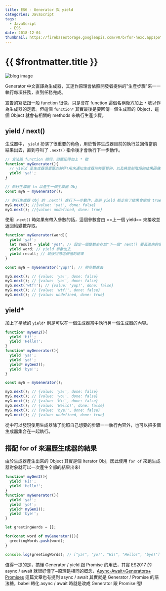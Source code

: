 ```yaml
---
title: ES6 - Generator 與 yield
categories: JavaScript
tags:
  - JavaScript
  - ES6
date: 2018-12-04
thumbnail: https://firebasestorage.googleapis.com/v0/b/for-hexo.appspot.com/o/20180319-js-about-javascript.jpg?alt=media&token=68f6351d-34bc-45bf-ae3f-9671da27b39d
---
```


# {{ $frontmatter.title }}

![blog image](https://firebasestorage.googleapis.com/v0/b/for-hexo.appspot.com/o/20180319-js-about-javascript.jpg?alt=media&token=68f6351d-34bc-45bf-ae3f-9671da27b39d "這個朋友必交! 關於 JavaScript 的眉眉角角")

Generator 中文直譯為生成器，其運作原理會依照開發者提供的"生產步驟"來一一執行每項任務，直到任務完成。

宣告的寫法跟一般 function 很像，只是會在 function 這個名稱後方加上 `*` 號以作為生成器的定義。但這個 `function*` 其實最後是要回傳一個生成器的 Object，這個 Object 就會有相關的 methods 來執行生產步驟。

## yield / next()
生成器中， `yield` 扮演了很重要的角色，用於暫停生成器目前的執行並回傳當前結果出去，直到呼叫了 `.next()` 指令後才會執行下一步動作。

```js
// 寫法跟 function 相同，但要記得加上 * 號
function* myGenerator(){
  // yield 是生成器很重要的夥伴!用來通知生成器何時要暫停，以及將當前階段的結果回傳出去
  yield 'ya!';
}

// 執行生成器 fn 以產生一個生成器 Obj
const myG = myGenerator();

// 執行生成器 Obj 的 .next() 進行下一步動作，直到 yield 都走完了結果會變成 true
myG.next(); //{value: 'ya!', done: false}
myG.next(); //{value: undefined, done: true}
```

使用 `.next()` 時如果有帶入參數的話，這個參數會由 ==上一個 yield== 來接收並返回給變數存取。

```js
function* myGenerator(word){
  yield 'ya!';
  let result = yield 'yo!'; // 設定一個變數來存放"下一個" next() 要丟進來的值
  yield word; // yield 參數出去
  yield result; // 最後回傳這個值的結果
}

const myG = myGenerator('yup!'); // 帶參數進去

myG.next(); // {value: 'ya!', done: false}
myG.next(); // {value: 'yo!', done: false}
myG.next('wtf!'); // {value: 'yup!', done: false}
myG.next(); // {value: 'wtf!', done: false}
myG.next(); // {value: undefined, done: true}
```

## yield*
加上了星號的 `yield*` 則是可以在一個生成器當中執行另一個生成器的內容。

```js
function* myGen2(){
  yield 'Hi!';
  yield 'Hello!';
}
function* myGenerator(){
  yield 'ya!';
  yield 'yo!';
  yield* myGen2();
  yield 'bye!';
}

const myG = myGenerator();

myG.next(); // {value: 'ya!', done: false}
myG.next(); // {value: 'yo!', done: false}
myG.next(); // {value: 'Hi!', done: false}
myG.next(); // {value: 'Hello!', done: false}
myG.next(); // {value: 'bye!', done: false}
myG.next(); // {value: undefined, done: true}
```
從中可以發現使用生成器除了能照自己想要的步驟一一執行內容外，也可以把多個生成器集合在一起執行。

## 搭配 for of 來遍歷生成器的結果
由於生成器產生出來的 Object 其實是個 Iterator Obj，因此使用 `for of` 來跑生成器對象就可以一次產生全部的結果出來!

```js
function* myGen2(){
  yield 'Hi!';
  yield 'Hello!';
}
function* myGenerator(){
  yield 'ya!';
  yield 'yo!';
  yield* myGen2();
  yield 'bye!';
}

let greetingWords = [];

for(const word of myGenerator()){
  greetingWords.push(word);
}

console.log(greetingWords); // ["ya!", "yo!", "Hi!", "Hello!", "bye!"]
```
值得一提的是，搞懂 Generator / yield 跟 Promise 的用法，其實 ES2017 的 async / await 就很好懂了~原理是相同的概念，[Async-Await≈Generators+ Promises](https://hackernoon.com/async-await-generators-promises-51f1a6ceede2) 這篇文章也有提到 async / await 其實就是 Generator / Promise 的語法糖，babel 轉化 async / await 時就是改成 Generator 跟 Promise 喔!